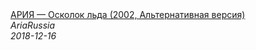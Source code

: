 <!--2023-12-31 12:00:10-->
<div class="yb">
  <a class="nodecor" href="/index.html?russkij_rok/ariya_oskolok_lda_2002_alternativnaya_versiya">
    <img class="preview" data-videoid="grFXZSqw-W4" src="https://i.ytimg.com/vi/grFXZSqw-W4/hqdefault.jpg" align="middle" alt="">
  </a>
  <div class="inlbl text">
    <a class="nodecor" href="/index.html?russkij_rok/ariya_oskolok_lda_2002_alternativnaya_versiya">АРИЯ — Осколок льда (2002, Альтернативная версия)</a><br>
    <i class="smaller2">AriaRussia</i><br>
    <i class="smaller3">2018-12-16</i>
  </div>
</div>
